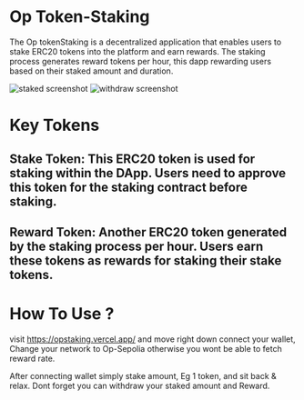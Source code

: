 # Op Token-Staking

The Op tokenStaking is a decentralized application that enables users to stake ERC20 tokens into the platform and earn rewards. The staking process generates reward tokens per hour, this dapp rewarding users based on their staked amount and duration.

![staked screenshot](staking.png)
![withdraw screenshot](withdraw.png)

# Key Tokens

## Stake Token: This ERC20 token is used for staking within the DApp. Users need to approve this token for the staking contract before staking.

## Reward Token: Another ERC20 token generated by the staking process per hour. Users earn these tokens as rewards for staking their stake tokens.

# How To Use ?

visit https://opstaking.vercel.app/ and move right down connect your wallet, Change your network to Op-Sepolia otherwise you wont be able to fetch reward rate.

After connecting wallet simply stake amount, Eg 1 token, and sit back & relax.
Dont forget you can withdraw your staked amount and Reward.
